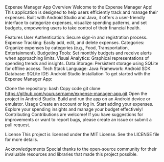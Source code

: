 Expense Manager App
Overview
Welcome to the Expense Manager App! This application is designed to help users efficiently track and manage their expenses. Built with Android Studio and Java, it offers a user-friendly interface to categorize expenses, visualize spending patterns, and set budgets, empowering users to take control of their financial health.

Features
User Authentication: Secure sign-in and registration process.
Expense Tracking: Easily add, edit, and delete expenses.
Categories: Organize expenses by categories (e.g., Food, Transportation, Entertainment).
Budgeting Tools: Set monthly budgets and receive alerts when approaching limits.
Visual Analytics: Graphical representations of spending trends and insights.
Data Storage: Persistent storage using SQLite for offline access.
Tech Stack
Language: Java
Framework: Android SDK
Database: SQLite
IDE: Android Studio
Installation
To get started with the Expense Manager App:

Clone the repository:
bash
Copy code
git clone https://github.com/yourusername/expense-manager-app.git
Open the project in Android Studio.
Build and run the app on an Android device or emulator.
Usage
Create an account or log in.
Start adding your expenses.
Explore your spending insights and manage your budget effectively!
Contributing
Contributions are welcome! If you have suggestions for improvements or want to report bugs, please create an issue or submit a pull request.

License
This project is licensed under the MIT License. See the LICENSE file for more details.

Acknowledgements
Special thanks to the open-source community for their invaluable resources and libraries that made this project possible.
